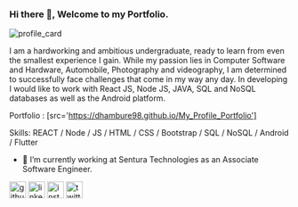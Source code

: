 ### Hi there 👋, Welcome to my Portfolio.
![profile_card](https://user-images.githubusercontent.com/73605984/210831657-df2a6258-cbeb-4000-b240-98cdfc50f0f4.png) 


I am a hardworking and ambitious undergraduate, ready to learn from even the smallest experience I gain. While my passion lies in Computer Software and Hardware, Automobile, Photography and videography, I am determined to successfully face challenges that come in my way any day.
In developing I would like to work with React JS, Node JS, JAVA, SQL and NoSQL databases as well as the Android platform.

Portfolio : [src='https://dhambure98.github.io/My_Profile_Portfolio']

Skills: REACT / Node / JS / HTML / CSS / Bootstrap / SQL / NoSQL / Android / Flutter

- 🔭 I’m currently working at Sentura Technologies as an Associate Software Engineer.  


[<img src='https://cdn.jsdelivr.net/npm/simple-icons@3.0.1/icons/github.svg' alt='github' height='30'>](https://github.com/dhambure98)   [<img src='https://cdn.jsdelivr.net/npm/simple-icons@3.0.1/icons/linkedin.svg' alt='linkedin' height='30'>](https://www.linkedin.com/in/akila-dhambure-liyanage/)   [<img src='https://cdn.jsdelivr.net/npm/simple-icons@3.0.1/icons/instagram.svg' alt='instagram' height='30'>](https://www.instagram.com/_dambare_98/)   [<img src='https://cdn.jsdelivr.net/npm/simple-icons@3.0.1/icons/twitter.svg' alt='twitter' height='30'>](https://twitter.com/ALstave98) 


<!--
[![Anurag's GitHub stats](https://github-readme-stats.vercel.app/api?username=akilaLiyanage)](https://github.com/anuraghazra/github-readme-stats)
-->
<!--
**akilaLiyanage/akilaLiyanage** is a ✨ _special_ ✨ repository because its `README.md` (this file) appears on your GitHub profile.
Here are some ideas to get you started:
- 🔭 I’m currently working on ...
- 🌱 I’m currently learning ...
- 👯 I’m looking to collaborate on ...
- 🤔 I’m looking for help with ...
- 💬 Ask me about ...
- 📫 How to reach me: ...
- 😄 Pronouns: ...
- ⚡ Fun fact: ...
-->
